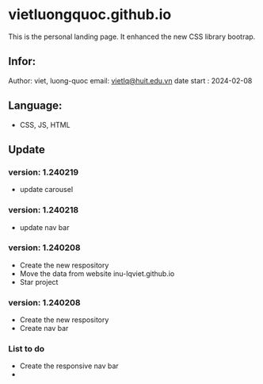 # vietluongquoc.github.io

This is the personal landing page. It enhanced the new CSS library bootrap.

## Infor:
Author: viet, luong-quoc
email: vietlq@huit.edu.vn
date start : 2024-02-08

## Language:
- CSS, JS, HTML

## Update
### version: 1.240219
- update carousel
### version: 1.240218
- update nav bar 

### version: 1.240208
- Create the new respository
- Move the data from website inu-lqviet.github.io
- Star project

### version: 1.240208
- Create the new respository
- Create nav bar

### List to do
- Create the responsive nav bar
- 

